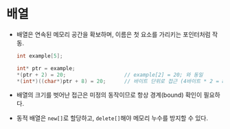 # 배열

- 배열은 연속된 메모리 공간을 확보하며, 이름은 첫 요소를 가리키는 포인터처럼 작동.
    
    ```cpp
    int example[5];
    
    int* ptr = example;
    *(ptr + 2) = 20;                   // example[2] = 20; 와 동일
    *(int*)((char*)ptr + 8) = 20;      // 바이트 단위로 접근 (4바이트 * 2 = 8)
    ```
    
- 배열의 크기를 벗어난 접근은 미정의 동작이므로 항상 경계(bound) 확인이 필요하다.
- 동적 배열은 `new[]`로 할당하고, `delete[]`해야 메모리 누수를 방지할 수 있다.
